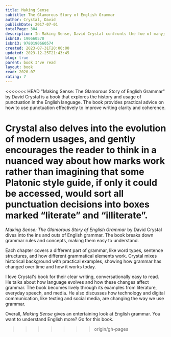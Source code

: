 ```yaml
---  
title: Making Sense  
subtitle: The Glamorous Story of English Grammar  
author: Crystal, David  
publishDate: 2017-07-01  
totalPage: 304  
description: In Making Sense, David Crystal confronts the foe of many; grammar. Once taught relentlessly to all students in the English-speaking world, grammar disappeared from most school curricula, so that terms such as "preposition" and "conjunction" now often confound children and adults alike. Explaining the nuts and bolts of grammar presents a special challenge, because - far more than is the case with spelling and punctuation - the subject is burdened with a centuries-old history of educational practice that many will recall as anything but glamorous. One of the world's foremost authorities on the English language, Crystal sets out to rid grammar of its undeserved reputation as a dry and intimidating subject, pointing out how essential grammar is to clear and effective speech and writing. He moves briskly through the stages by which children acquire grammar, along the way demystifying grammar's rules and irregularities and showing us how to navigate its snares and pitfalls. He offers the fascinating history of grammar, explaining how it has evolved from the first grammarians in ancient Greece to our 21st century digital environment of blogging, emailing, and texting. Many find grammar to be a daunting subject, but in this breezy, entertaining book, Crystal proves that grammar doesn't need to make us uneasy-we can all make sense of how we make sense.  
isbn10: 190660570  
isbn13: 9780190660574  
created: 2023-07-31T20:00:00  
updated: 2023-12-25T21:43:45  
blog: true  
parent: book I've read  
layout: book  
read: 2020-07  
rating: 7  
---  
```

  
<<<<<<< HEAD
"Making Sense: The Glamorous Story of English Grammar" by David Crystal is a book that explores the history and usage of punctuation in the English language. The book provides practical advice on how to use punctuation effectively to improve writing clarity and coherence.  
  
Crystal also delves into the evolution of modern usages, and gently encourages the reader to think in a nuanced way about how marks work rather than imagining that some Platonic style guide, if only it could be accessed, would sort all punctuation decisions into boxes marked “literate” and “illiterate”.  
=======
_Making Sense: The Glamorous Story of English Grammar_ by David Crystal dives into the ins and outs of English grammar. The book breaks down grammar rules and concepts, making them easy to understand.  
  
Each chapter covers a different part of grammar, like word types, sentence structures, and how different grammatical elements work. Crystal mixes historical background with practical examples, showing how grammar has changed over time and how it works today.  
  
I love Crystal's book for their clear writing, conversationally easy to read. He talks about how language evolves and how these changes affect grammar.  The book becomes lively through its examples from literature, everyday speech, and media. He also discusses how technology and digital communication, like texting and social media, are changing the way we use grammar.  
  
Overall, _Making Sense_ gives an entertaining look at English grammar. You want to understand English more?  Go for this book.
>>>>>>> origin/gh-pages
